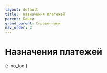 ```yaml
---
layout: default
title:	Назначения платежей
parent: Банки
grand_parent: Справочники
nav_order: 2
---
```


# Назначения платежей
{: .no_toc }
